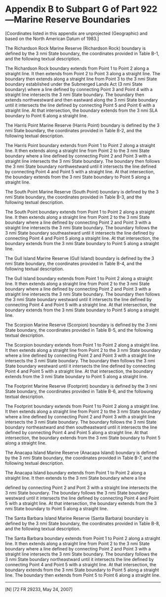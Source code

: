 # Appendix B to Subpart G of Part 922—Marine Reserve Boundaries


[Coordinates listed in this appendix are unprojected (Geographic) and based on the North American Datum of 1983.] 


The Richardson Rock Marine Reserve (Richardson Rock) boundary is defined by the 3 nmi State boundary, the coordinates provided in Table B-1, and the following textual description.


The Richardson Rock boundary extends from Point 1 to Point 2 along a straight line. It then extends from Point 2 to Point 3 along a straight line. The boundary then extends along a straight line from Point 3 to the 3 nmi State boundary established under the Submerged Lands Act (3 nmi State boundary) where a line defined by connecting Point 3 and Point 4 with a straight line intersects the 3 nmi State boundary. The boundary then extends northwestward and then eastward along the 3 nmi State boundary until it intersects the line defined by connecting Point 5 and Point 6 with a straight line. At that intersection, the boundary extends from the 3 nmi SLA boundary to Point 6 along a straight line.


The Harris Point Marine Reserve (Harris Point) boundary is defined by the 3 nmi State boundary, the coordinates provided in Table B-2, and the following textual description.


The Harris Point boundary extends from Point 1 to Point 2 along a straight line. It then extends along a straight line from Point 2 to the 3 nmi State boundary where a line defined by connecting Point 2 and Point 3 with a straight line intersects the 3 nmi State boundary. The boundary then follows the 3 nmi State boundary northwestward until it intersects the line defined by connecting Point 4 and Point 5 with a straight line. At that intersection, the boundary extends from the 3 nmi State boundary to Point 5 along a straight line.


The South Point Marine Reserve (South Point) boundary is defined by the 3 nmi State boundary, the coordinates provided in Table B-3, and the following textual description.


The South Point boundary extends from Point 1 to Point 2 along a straight line. It then extends along a straight line from Point 2 to the 3 nmi State boundary where a line defined by connecting Point 2 and Point 3 with a straight line intersects the 3 nmi State boundary. The boundary follows the 3 nmi State boundary southeastward until it intersects the line defined by connecting Point 4 and Point 5 along a straight line. At that intersection, the boundary extends from the 3 nmi State boundary to Point 5 along a straight line.


The Gull Island Marine Reserve (Gull Island) boundary is defined by the 3 nmi State boundary, the coordinates provided in Table B-4, and the following textual description.


The Gull Island boundary extends from Point 1 to Point 2 along a straight line. It then extends along a straight line from Point 2 to the 3 nmi State boundary where a line defined by connecting Point 2 and Point 3 with a straight line intersects the 3 nmi State boundary. The boundary then follows the 3 nmi State boundary westward until it intersects the line defined by connecting Point 4 and Point 5 with a straight line. At that intersection, the boundary extends from the 3 nmi State boundary to Point 5 along a straight line.


The Scorpion Marine Reserve (Scorpion) boundary is defined by the 3 nmi State boundary, the coordinates provided in Table B-5, and the following textual description.


The Scorpion boundary extends from Point 1 to Point 2 along a straight line. It then extends along a straight line from Point 2 to the 3 nmi State boundary where a line defined by connecting Point 2 and Point 3 with a straight line intersects the 3 nmi State boundary. The boundary then follows the 3 nmi State boundary westward until it intersects the line defined by connecting Point 4 and Point 5 with a straight line. At that intersection, the boundary extends from the 3 nmi State boundary to Point 5 along a straight line.


The Footprint Marine Reserve (Footprint) boundary is defined by the 3 nmi State boundary, the coordinates provided in Table B-6, and the following textual description.


The Footprint boundary extends from Point 1 to Point 2 along a straight line. It then extends along a straight line from Point 2 to the 3 nmi State boundary where a line defined by connecting Point 2 and Point 3 with a straight line intersects the 3 nmi State boundary. The boundary follows the 3 nmi State boundary northeastward and then southeastward until it intersects the line defined by connecting Point 4 and Point 5 along a straight line. At that intersection, the boundary extends from the 3 nmi State boundary to Point 5 along a straight line.


The Anacapa Island Marine Reserve (Anacapa Island) boundary is defined by the 3 nmi State boundary, the coordinates provided in Table B-7, and the following textual description.


The Anacapa Island boundary extends from Point 1 to Point 2 along a straight line. It then extends to the 3 nmi State boundary where a line 

defined by connecting Point 2 and Pont 3 with a straight line intersects the 3 nmi State boundary. The boundary follows the 3 nmi State boundary westward until it intersects the line defined by connecting Point 4 and Point 5 with a straight line. At that intersection, the boundary extends from the 3 nmi State boundary to Point 5 along a straight line.


The Santa Barbara Island Marine Reserve (Santa Barbara) boundary is defined by the 3 nmi State boundary, the coordinates provided in Table B-8, and the following textual description.


The Santa Barbara boundary extends from Point 1 to Point 2 along a straight line. It then extends along a straight line from Point 2 to the 3 nmi State boundary where a line defined by connecting Point 2 and Point 3 with a straight line intersects the 3 nmi State boundary. The boundary follows the 3 nmi State boundary northeastward until it intersects the line defined by connecting Point 4 and Point 5 with a straight line. At that intersection, the boundary extends from the 3 nmi State boundary to Point 5 along a straight line. The boundary then extends from Point 5 to Point 6 along a straight line.



---

[N] [72 FR 29233, May 24, 2007]




